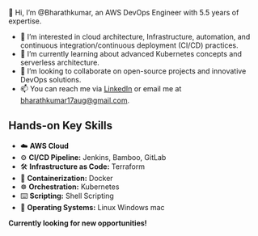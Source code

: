 👋 Hi, I’m @Bharathkumar, an AWS DevOps Engineer with 5.5 years of expertise.

- 👀 I’m interested in cloud architecture, Infrastructure, automation, and continuous integration/continuous deployment (CI/CD) practices.
- 🌱 I’m currently learning about advanced Kubernetes concepts and serverless architecture.
- 💞️ I’m looking to collaborate on open-source projects and innovative DevOps solutions.
- 📫 You can reach me via [LinkedIn](https://www.linkedin.com/in/bharathkumar-pakala/) or email me at bharathkumar17aug@gmail.com.

## Hands-on Key Skills
- ☁️ **AWS Cloud**
- ⚙️ **CI/CD Pipeline:** Jenkins, Bamboo, GitLab
- 🛠️ **Infrastructure as Code:** Terraform
- 🐳 **Containerization:** Docker
- ☸️ **Orchestration:** Kubernetes
- ⌨️ **Scripting:** Shell Scripting
- 🐧 **Operating Systems:** Linux Windows mac

**Currently looking for new opportunities!**

<!---
bharaths17/bharaths17 is a ✨ special ✨ repository because its `README.md` (this file) appears on your GitHub profile.
--->

